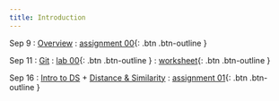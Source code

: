 ```yaml
---
title: Introduction
---
```


Sep 9 
: [Overview](https://github.com/gallettilance/CS506-Fall2024/raw/main/lecture_00/00_CS_506_Overview.pdf) 
  : [assignment 00](../assignments/assignment0){: .btn .btn-outline }

Sep 11 
: [Git](https://github.com/gallettilance/CS506-Fall2024/raw/main/lecture_01/01_Git.pdf) 
  : [lab 00](https://github.com/Chris210634/CS506-Lab0){: .btn .btn-outline }
    : [worksheet](https://github.com/gallettilance/CS506-Fall2024/blob/main/lecture_01/worksheet_01.ipynb){: .btn .btn-outline }

Sep 16
: [Intro to DS](https://github.com/gallettilance/CS506-Fall2024/raw/main/lecture_03/03_Introduction.pdf) + [Distance & Similarity](https://github.com/gallettilance/CS506-Fall2024/raw/main/lecture_04/04_Distance_%26_Similarity.pdf) 
  : [assignment 01](../assignments/assignment1){: .btn .btn-outline } 

